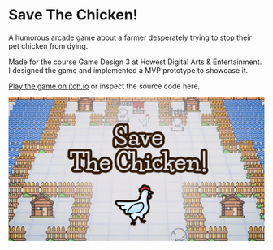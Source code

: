 # Save The Chicken!

A humorous arcade game about a farmer desperately trying to stop their pet chicken from dying.

Made for the course Game Design 3 at Howest Digital Arts & Entertainment.
I designed the game and implemented a MVP prototype to showcase it.

[Play the game on itch.io](https://tijmenmatthys.itch.io/save-the-chicken) or inspect the source code here.

![Cover Image](SaveTheChicken_Main.jpg)
